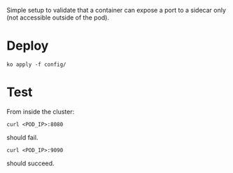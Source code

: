 Simple setup to validate that a container can expose a port to a sidecar only (not accessible outside of the pod).


# Deploy
```
ko apply -f config/
```

# Test
From inside the cluster:
```
curl <POD_IP>:8080
```
should fail.

```
curl <POD_IP>:9090
```
should succeed.
